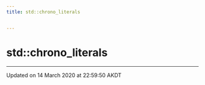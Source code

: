 ```yaml
---
title: std::chrono_literals


---
```


# std::chrono_literals























-------------------------------

Updated on 14 March 2020 at 22:59:50 AKDT
